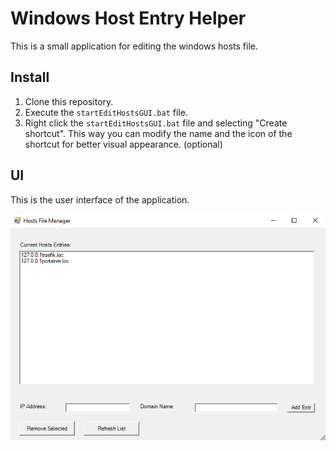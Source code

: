 # Windows Host Entry Helper

This is a small application for editing the windows hosts file.

## Install

1. Clone this repository.
2. Execute the `startEditHostsGUI.bat` file.
3. Right click the `startEditHostsGUI.bat` file and selecting "Create shortcut". This way you can modify the name and the icon of the shortcut for better visual appearance. (optional)

## UI

This is the user interface of the application.

![screenshot](assets/application.png)
